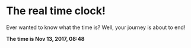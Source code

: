 # The real time clock!

Ever wanted to know what the time is? Well, your journey is about to end!

**The time is Nov 13, 2017, 08:48**